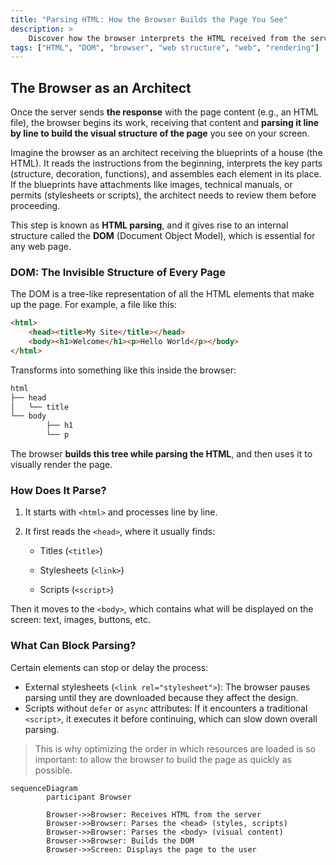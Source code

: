```yaml
---
title: "Parsing HTML: How the Browser Builds the Page You See"
description: >
    Discover how the browser interprets the HTML received from the server to construct the visual structure of a web page. This lesson explains how the DOM is formed, what blocks its parsing, and why this step is crucial in loading any site.
tags: ["HTML", "DOM", "browser", "web structure", "web", "rendering"]
---
```


## The Browser as an Architect

Once the server sends **the response** with the page content (e.g., an HTML file), the browser begins its work, receiving that content and **parsing it line by line to build the visual structure of the page** you see on your screen.

Imagine the browser as an architect receiving the blueprints of a house (the HTML). It reads the instructions from the beginning, interprets the key parts (structure, decoration, functions), and assembles each element in its place. If the blueprints have attachments like images, technical manuals, or permits (stylesheets or scripts), the architect needs to review them before proceeding.

This step is known as **HTML parsing**, and it gives rise to an internal structure called the **DOM** (Document Object Model), which is essential for any web page.

### DOM: The Invisible Structure of Every Page

The DOM is a tree-like representation of all the HTML elements that make up the page. For example, a file like this:

```html
<html>
    <head><title>My Site</title></head>
    <body><h1>Welcome</h1><p>Hello World</p></body>
</html>
```

Transforms into something like this inside the browser:

```css
html
├── head
│   └── title
└── body
        ├── h1
        └── p
```

The browser **builds this tree while parsing the HTML**, and then uses it to visually render the page.

### How Does It Parse?

1. It starts with `<html>` and processes line by line.

2. It first reads the `<head>`, where it usually finds:

    - Titles (`<title>`)

    - Stylesheets (`<link>`)

    - Scripts (`<script>`)

Then it moves to the `<body>`, which contains what will be displayed on the screen: text, images, buttons, etc.

### What Can Block Parsing?

Certain elements can stop or delay the process:

- External stylesheets (`<link rel="stylesheet">`): The browser pauses parsing until they are downloaded because they affect the design.
- Scripts without `defer` or `async` attributes: If it encounters a traditional `<script>`, it executes it before continuing, which can slow down overall parsing.

> This is why optimizing the order in which resources are loaded is so important: to allow the browser to build the page as quickly as possible.

```mermaid
sequenceDiagram
        participant Browser

        Browser->>Browser: Receives HTML from the server
        Browser->>Browser: Parses the <head> (styles, scripts)
        Browser->>Browser: Parses the <body> (visual content)
        Browser->>Browser: Builds the DOM
        Browser->>Screen: Displays the page to the user
```
